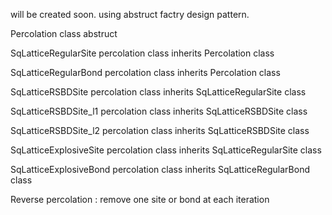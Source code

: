 will be created soon. using abstruct factry design pattern.



Percolation class abstruct

SqLatticeRegularSite percolation class inherits Percolation class

SqLatticeRegularBond percolation class inherits Percolation class

SqLatticeRSBDSite percolation class inherits SqLatticeRegularSite class

SqLatticeRSBDSite_l1 percolation class inherits SqLatticeRSBDSite  class

SqLatticeRSBDSite_l2 percolation class inherits SqLatticeRSBDSite  class

SqLatticeExplosiveSite percolation class inherits SqLatticeRegularSite class

SqLatticeExplosiveBond percolation class inherits SqLatticeRegularBond class



Reverse percolation : remove one site or bond at each iteration